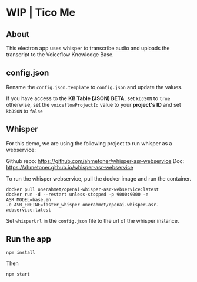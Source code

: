 # WIP | Tico Me

## About
This electron app uses whisper to transcribe audio and uploads the transcript to the Voiceflow Knowledge Base.

## config.json
Rename the `config.json.template` to `config.json` and update the values.

If you have access to the **KB Table (JSON) BETA**, set `kbJSON` to `true`
otherwise, set the `voiceflowProjectId` value to your **project's ID** and set `kbJSON` to `false`

## Whisper

For this demo, we are using the following project to run whisper as a webservice:

Github repo: https://github.com/ahmetoner/whisper-asr-webservice
Doc: https://ahmetoner.github.io/whisper-asr-webservice

To run the whisper webservice, pull the docker image and run the container.

```
docker pull onerahmet/openai-whisper-asr-webservice:latest
docker run -d --restart unless-stopped -p 9000:9000 -e ASR_MODEL=base.en
-e ASR_ENGINE=faster_whisper onerahmet/openai-whisper-asr-webservice:latest
```

Set `whisperUrl` in the `config.json` file to the url of the whisper instance.

## Run the app

```npm install```

Then

```npm start```

